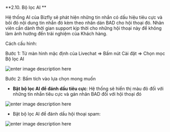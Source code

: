**2.10. Bộ lọc AI **

Hệ thống AI của Bizfly sẽ phát hiện những tin nhắn có dấu hiệu tiêu cực và bôi đỏ nội dung tin nhắn đó kèm theo nhãn dán BAD cho hội thoại đó. Nhân viên cần dành thời gian support kịp thời cho những hội thoại này để không làm ảnh hướng đến trải nghiệm của Khách hàng.

Cách cấu hình:

Bước 1: Từ màn hình mặc định của Livechat => Bấm nút Cài đặt => Chọn mọc Bộ lọc AI

![enter image description here](https://chatbizfly.mediacdn.vn/2023/02/27/chatbot/img_114jpg1677466641.jpg)

Bước 2: Bấm tích vào lựa chọn mong muốn

- **Bật bộ lọc AI để đánh dấu tiêu cực**: Hệ thống sẽ hiển thị màu đỏ đối với những tin nhắn tiêu cực và gán nhãn BAD đối với hội thoại đó

![enter image description here](https://chatbizfly.mediacdn.vn/2023/02/27/chatbot/img_115jpg1677468820.jpg)

- Bật bộ lọc AI để đánh dấu hội thoại spam: 

![enter image description here](https://chatbizfly.mediacdn.vn/2023/02/27/chatbot/img_116jpg1677468962.jpg)















